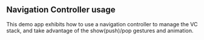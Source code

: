 ## Navigation Controller usage

This demo app exhibits how to use a navigation controller to manage the VC stack, and take advantage of the show(push)/pop gestures and animation.
